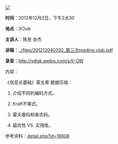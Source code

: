 ![](http://www.swarma.org/files/201210260320_20055834-1_b.jpg)  

**时间**：2012年12月2日，下午2点30

**地点**：3Club

**主讲人**：陈昱 余杰

  

**讲稿：**[../files/201212040332_第三次reading club.pdf](http://www.swarma.org/swarma/download.php?id=558)

**录音：**<http://vdisk.weibo.com/s/jI-OW>

内容：

  

《信息论基础》第五章 数据压缩：

  

1. 介绍不同的编码方式。

  

2. Kraft不等式。

  

3. 霍夫曼码和香农码。

  

4. 最优性 VS. 实用性。

  

  

参考资料：[detail.php?id=16608](http://www.swarma.org/swarma/detail.php?id=16608)

  

